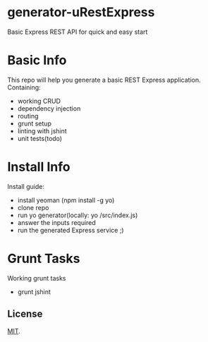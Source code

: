 # generator-uRestExpress
Basic Express REST API for quick and easy start

# Basic Info

This repo will help you generate a basic REST Express application. Containing:
- working CRUD
- dependency injection
- routing
- grunt setup
- linting with jshint
- unit tests(todo)

# Install Info

Install guide:
- install yeoman (npm install -g yo)
- clone repo 
- run yo generator(locally: yo <path to repo>/src/index.js)
- answer the inputs required
- run the generated Express service ;)

# Grunt Tasks

Working grunt tasks
- grunt jshint

## License

[MIT](./LICENSE).

